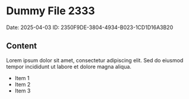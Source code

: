 # Dummy File 2333

Date: 2025-04-03
ID: 2350F9DE-3804-4934-B023-1CD1D16A3B20

## Content

Lorem ipsum dolor sit amet, consectetur adipiscing elit.
Sed do eiusmod tempor incididunt ut labore et dolore magna aliqua.

* Item 1
* Item 2
* Item 3

